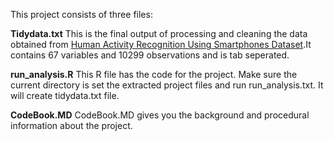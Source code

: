This project consists of three files:

**Tidydata.txt**
This is the final output of processing and cleaning the data obtained from [Human Activity Recognition Using Smartphones Dataset](http://archive.ics.uci.edu/ml/datasets/Human+Activity+Recognition+Using+Smartphones).It contains 67 variables and 10299 observations and is tab seperated.

**run_analysis.R**
This R file has the code for the project. Make sure the current directory is set the extracted project files and run run_analysis.txt. It will create tidydata.txt file. 

**CodeBook.MD**
CodeBook.MD gives you the background and procedural information about the project.

